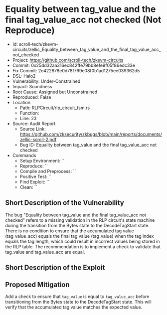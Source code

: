 # Equality between tag_value and the final tag_value_acc not checked (Not Reproduce)

* Id: scroll-tech/zkevm-circuits/zellic_Equality_between_tag_value_and_the_final_tag_value_acc_not_checked
* Project: https://github.com/scroll-tech/zkevm-circuits
* Commit: 0x25dd32aa316ec842ffe79bb8efe9f05f86edc33e
* Fix Commit: 2e422878e0d78f769e08f0b1ad1275ee039362d5
* DSL: Halo2
* Vulnerability: Under-Constrained
* Impact: Soundness
* Root Cause: Assigned but Unconstrained
* Reproduced: False
* Location
  - Path: RLPCircuit/rlp_circuit_fsm.rs
  - Function: 
  - Line: 23
* Source: Audit Report
  - Source Link: https://github.com/zksecurity/zkbugs/blob/main/reports/documents/zellic-scroll-2.pdf
  - Bug ID: Equality between tag_value and the final tag_value_acc not checked
* Commands
  - Setup Environment: ``
  - Reproduce: ``
  - Compile and Preprocess: ``
  - Positive Test: ``
  - Find Exploit: ``
  - Clean: ``

## Short Description of the Vulnerability

The bug "Equality between tag_value and the final tag_value_acc not checked" refers to a missing validation in the RLP circuit's state machine during the transition from the Bytes state to the DecodeTagStart state. There is no condition to ensure that the accumulated tag value (tag_value_acc) equals the final tag value (tag_value) when the tag index equals the tag length, which could result in incorrect values being stored in the RLP table. The recommendation is to implement a check to validate that tag_value and tag_value_acc are equal.

## Short Description of the Exploit



## Proposed Mitigation

Add a check to ensure that `tag_value` is equal to `tag_value_acc` before transitioning from the Bytes state to the DecodeTagStart state. This will verify that the accumulated tag value matches the expected value.


